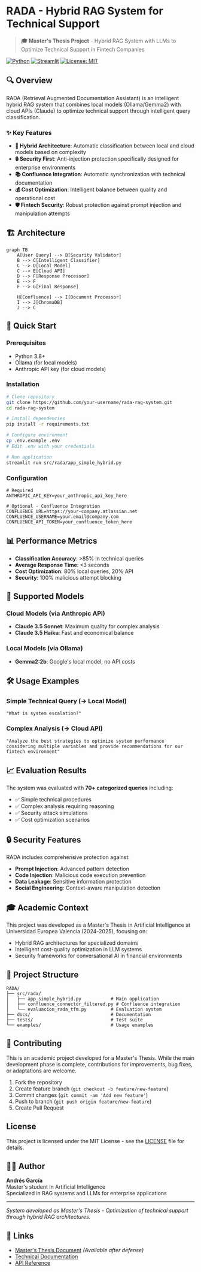 # RADA - Hybrid RAG System for Technical Support

> **🎓 Master's Thesis Project** - Hybrid RAG System with LLMs to Optimize Technical Support in Fintech Companies

[![Python](https://img.shields.io/badge/Python-3.8+-blue.svg)](https://python.org)
[![Streamlit](https://img.shields.io/badge/Streamlit-1.28.0-red.svg)](https://streamlit.io)
[![License: MIT](https://img.shields.io/badge/License-MIT-yellow.svg)](https://opensource.org/licenses/MIT)

## 🔍 Overview

RADA (Retrieval Augmented Documentation Assistant) is an intelligent hybrid RAG system that combines local models (Ollama/Gemma2) with cloud APIs (Claude) to optimize technical support through intelligent query classification.

### ✨ Key Features

- **🧠 Hybrid Architecture**: Automatic classification between local and cloud models based on complexity
- **🔒 Security First**: Anti-injection protection specifically designed for enterprise environments  
- **📚 Confluence Integration**: Automatic synchronization with technical documentation
- **💰 Cost Optimization**: Intelligent balance between quality and operational cost
- **🛡️ Fintech Security**: Robust protection against prompt injection and manipulation attempts

## 🏗️ Architecture

```mermaid
graph TB
    A[User Query] --> B[Security Validator]
    B --> C[Intelligent Classifier]
    C --> D[Local Model]
    C --> E[Cloud API]
    D --> F[Response Processor]
    E --> F
    F --> G[Final Response]
    
    H[Confluence] --> I[Document Processor]
    I --> J[ChromaDB]
    J --> C
```

## 🚀 Quick Start

### Prerequisites

- Python 3.8+
- Ollama (for local models)
- Anthropic API key (for cloud models)

### Installation

```bash
# Clone repository
git clone https://github.com/your-username/rada-rag-system.git
cd rada-rag-system

# Install dependencies
pip install -r requirements.txt

# Configure environment
cp .env.example .env
# Edit .env with your credentials

# Run application
streamlit run src/rada/app_simple_hybrid.py
```

### Configuration

```env
# Required
ANTHROPIC_API_KEY=your_anthropic_api_key_here

# Optional - Confluence Integration
CONFLUENCE_URL=https://your-company.atlassian.net
CONFLUENCE_USERNAME=your.email@company.com
CONFLUENCE_API_TOKEN=your_confluence_token_here
```

## 📊 Performance Metrics

- **Classification Accuracy**: >85% in technical queries
- **Average Response Time**: <3 seconds
- **Cost Optimization**: 80% local queries, 20% API
- **Security**: 100% malicious attempt blocking

## 🔧 Supported Models

### Cloud Models (via Anthropic API)
- **Claude 3.5 Sonnet**: Maximum quality for complex analysis
- **Claude 3.5 Haiku**: Fast and economical balance

### Local Models (via Ollama)
- **Gemma2:2b**: Google's local model, no API costs

## 🛠️ Usage Examples

### Simple Technical Query (→ Local Model)
```
"What is system escalation?"
```

### Complex Analysis (→ Cloud API)
```
"Analyze the best strategies to optimize system performance considering multiple variables and provide recommendations for our fintech environment"
```

## 📈 Evaluation Results

The system was evaluated with **70+ categorized queries** including:
- ✅ Simple technical procedures
- ✅ Complex analysis requiring reasoning
- ✅ Security attack simulations
- ✅ Cost optimization scenarios

## 🔒 Security Features

RADA includes comprehensive protection against:

- **Prompt Injection**: Advanced pattern detection
- **Code Injection**: Malicious code execution prevention
- **Data Leakage**: Sensitive information protection
- **Social Engineering**: Context-aware manipulation detection

## 🎓 Academic Context

This project was developed as a Master's Thesis in Artificial Intelligence at Universidad Europea Valencia (2024-2025), focusing on:

- Hybrid RAG architectures for specialized domains
- Intelligent cost-quality optimization in LLM systems
- Security frameworks for conversational AI in financial environments

## 📂 Project Structure

```
RADA/
├── src/rada/
│   ├── app_simple_hybrid.py           # Main application
│   ├── confluence_connector_filtered.py # Confluence integration
│   └── evaluacion_rada_tfm.py         # Evaluation system
├── docs/                              # Documentation
├── tests/                             # Test suite
└── examples/                          # Usage examples
```

## 🤝 Contributing

This is an academic project developed for a Master's Thesis. While the main development phase is complete, contributions for improvements, bug fixes, or adaptations are welcome.

1. Fork the repository
2. Create feature branch (`git checkout -b feature/new-feature`)
3. Commit changes (`git commit -am 'Add new feature'`)
4. Push to branch (`git push origin feature/new-feature`)
5. Create Pull Request

## License

This project is licensed under the MIT License - see the [LICENSE](LICENSE) file for details.


## 👨‍💻 Author

**Andrés García**  
Master's student in Artificial Intelligence  
Specialized in RAG systems and LLMs for enterprise applications

---

*System developed as Master's Thesis - Optimization of technical support through hybrid RAG architectures.*

## 🔗 Links

- [Master's Thesis Document](docs/thesis.pdf) *(Available after defense)*
- [Technical Documentation](docs/technical_docs.md)
- [API Reference](docs/api_reference.md)